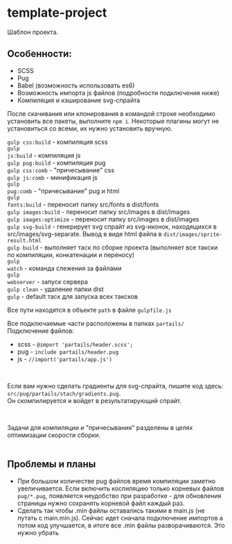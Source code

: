 # template-project


Шаблон проекта. <br>

## Особенности:
- SCSS
- Pug
- Babel (возможность использовать es6)
- Возможность импорта js файлов (подробности подключения ниже)
- Компиляция и кэширование svg-спрайта

После скачивания или клонирования в командой строке необходимо установить все пакеты, выполните <code>npm i</code>. Некоторые плагины могут не установиться со всеми, их нужно установить вручную.<br>

<code>gulp css:build</code>     -  компиляция scss<br>
<code>gulp js:build</code>      -  компиляция js <br>
<code>gulp pug:build</code>     -  компиляция pug<br>
<code>gulp css:comb</code>      -  "причесывание" css<br>
<code>gulp js:comb</code>        -  минификация js<br>
<code>gulp pug:comb</code>      -  "причесывание" pug и html<br>
<code>gulp fonts:build</code>   -  переносит папку src/fonts в dist/fonts <br>
<code>gulp images:build</code>  -  переносит папку src/images в dist/images <br>
<code>gulp images:optimize</code>  -  переносит папку src/images в dist/images <br>
<code>gulp svg-build</code>    -  генерирует svg спрайт из svg-иконок, находящихся в src/images/svg-separate. Вывод в виде html файла в <code>dist/images/sprite-result.html</code> <br>
<code>gulp build</code>         -  выполняет таск по сборке проекта (выполняет все такски по компиляции, конкатенации и переносу) <br>
<code>gulp watch</code>         -  команда слежения за файлами <br>
<code>gulp webserver</code>     -  запуск сервера <br>
<code>gulp clean</code>         -  удаление папки dist <br>
<code>gulp</code>               -  default таск для запуска всех таксков <br>


Все пути находятся в объекте <code>path</code> в файле <code>gulpfile.js</code> <br>

Все подключаемые части расположены в папках <code>partails/</code><br>
Подключение файлов:
- scss - <code>@import 'partails/header.scss';</code>
- pug  - <code>include partails/header.pug</code>
- js   - <code>//import('partails/app.js')</code>

<br>

Если вам нужно сделать градиенты для svg-спрайта, пишите код здесь: <code>src/pug/partails/stach/gradients.pug</code>.<br>
Он скомпилируется и войдет в результатирующий спрайт.

<br>

Задачи для компиляции и "причесывания" разделены в целях оптимизации скорости сборки.<br>
<br>

## Проблемы и планы

- При большом количестве pug файлов время компиляции заметно увеличивается. Если включить коспиляцию только корневых файлов <code>pug/*.pug</code>, появляется неудобство при разработке - для обновления страницы нужно сохранять корневой файл каждый раз.
- Сделать так чтобы .min файлы оставались такими в main.js (не путать с main.min.js). Сейчас идет сначала подключение импортов а потом код улучшается, в итоге все .min файлы разворачиваются. Это нужно убрать

